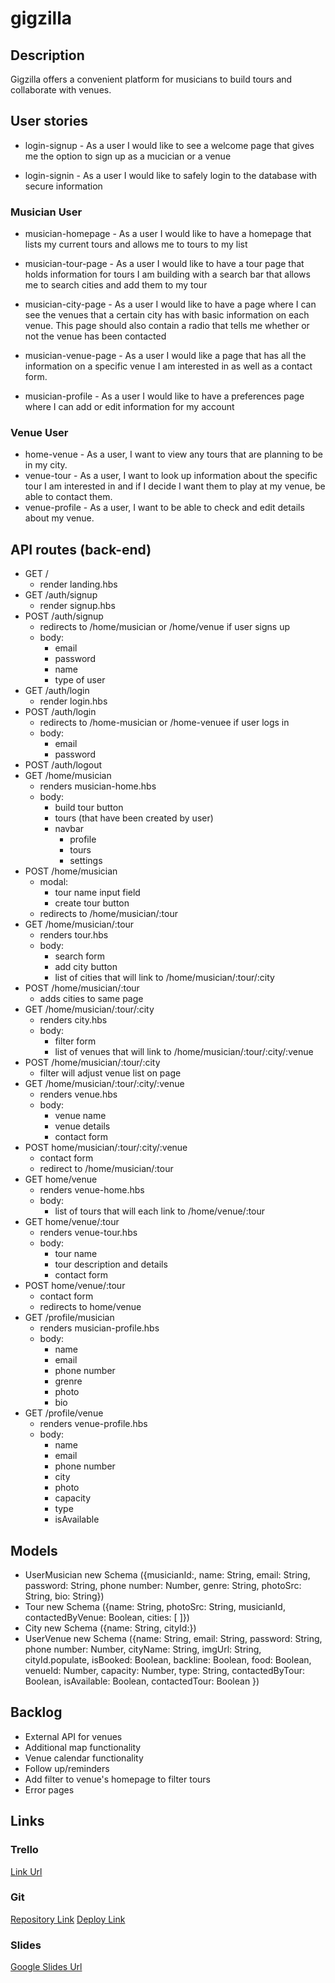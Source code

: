 # gigzilla
## Description
Gigzilla offers a convenient platform for musicians to build tours and collaborate with venues.

## User stories
- login-signup - As a user I would like to see a welcome page that gives me the option to sign up as a mucician or a venue

- login-signin - As a user I would like to safely login to the database with secure information

### Musician User
- musician-homepage - As a user I would like to have a homepage that lists my current tours and allows me to tours to my list

- musician-tour-page - As a user I would like to have a tour page that holds information for tours I am building with a search bar that allows me to search cities and add them to my tour

- musician-city-page - As a user I would like to have a page where I can see the venues that a certain city has with basic information on each venue.  This page should also contain a radio that tells me whether or not the venue has been contacted

- musician-venue-page - As a user I would like a page that has all the information on a specific venue I am interested in as well as a contact form.

- musician-profile - As a user I would like to have a preferences page where I can add or edit information for my account

### Venue User
- home-venue - As a user, I want to view any tours that are planning to be in my city.
- venue-tour - As a user, I want to look up information about the specific tour I am interested in and if I decide I want them to play at my venue, be able to contact them.
- venue-profile - As a user, I want to be able to check and edit details about my venue. 

## API routes (back-end)
- GET /
    - render landing.hbs
- GET /auth/signup
    - render signup.hbs
- POST /auth/signup
    - redirects to /home/musician or /home/venue if user signs up
    - body: 
        - email
        - password
        - name
        - type of user
- GET /auth/login
    - render login.hbs
- POST /auth/login
    - redirects to /home-musician or /home-venuee if user logs in
    - body: 
        - email
        - password
- POST /auth/logout
- GET /home/musician
    - renders musician-home.hbs
    - body: 
        - build tour button
        - tours (that have been created by user)
        - navbar
            - profile
            - tours
            - settings
- POST /home/musician 
    - modal: 
        - tour name input field
        - create tour button
    - redirects to /home/musician/:tour
- GET /home/musician/:tour
    - renders tour.hbs
    - body:
        - search form
        - add city button
        - list of cities that will link to /home/musician/:tour/:city
- POST /home/musician/:tour
    - adds cities to same page
- GET /home/musician/:tour/:city
    - renders city.hbs
    - body: 
        - filter form
        - list of venues that will link to /home/musician/:tour/:city/:venue
- POST /home/musician/:tour/:city
    - filter will adjust venue list on page
- GET /home/musician/:tour/:city/:venue
    - renders venue.hbs
    - body: 
        - venue name
        - venue details
        - contact form
- POST home/musician/:tour/:city/:venue
    - contact form 
    - redirect to /home/musician/:tour
- GET home/venue
    - renders venue-home.hbs
    - body: 
        - list of tours that will each link to /home/venue/:tour
- GET home/venue/:tour
    - renders venue-tour.hbs
    - body:
        - tour name
        - tour description and details
        - contact form
- POST home/venue/:tour
    - contact form
    - redirects to home/venue
- GET /profile/musician
    - renders musician-profile.hbs
    - body: 
        - name
        - email
        - phone number
        - grenre
        - photo
        - bio
- GET /profile/venue
    - renders venue-profile.hbs
    - body: 
        - name
        - email
        - phone number
        - city
        - photo
        - capacity
        - type
        - isAvailable

## Models
- UserMusician new Schema ({musicianId:, name: String, email: String, password: String, phone number: Number, genre: String, photoSrc: String, bio: String})
- Tour new Schema ({name: String, photoSrc: String, musicianId, contactedByVenue: Boolean, cities: [ ]})
- City new Schema ({name: String, cityId:})
- UserVenue new Schema ({name: String, email: String, password: String, phone number: Number, cityName: String, imgUrl: String, cityId.populate, isBooked: Boolean, backline: Boolean, food: Boolean, venueId: Number, capacity: Number, type: String, contactedByTour: Boolean, isAvailable: Boolean, contactedTour: Boolean
})

## Backlog
- External API for venues
- Additional map functionality
- Venue calendar functionality
- Follow up/reminders 
- Add filter to venue's homepage to filter tours
- Error pages

## Links
### Trello
[Link Url](https://trello.com/b/Z5qOXq4I/gigzilla)

### Git
[Repository Link](https://github.com/colorpulse6/gigzilla)
[Deploy Link]()

### Slides
[Google Slides Url]()